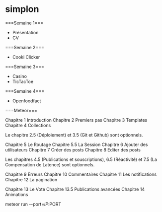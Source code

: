 # simplon

===Semaine 1===

* Présentation
* CV

===Semaine 2===

* Cooki Clicker


===Semaine 3===

* Casino
* TicTacToe

===Semaine 4===

* Openfoodfact

===Meteor===

Chapitre 1  Introduction
Chapitre 2  Premiers pas
Chapitre 3  Templates
Chapitre 4  Collections

Le chapitre 2.5 (Déploiement) et 3.5 (Git et Github) sont optionnels.

Chapitre 5  Le Routage
Chapitre 5.5  La Session
Chapitre 6  Ajouter des utilisateurs
Chapitre 7  Créer des posts
Chapitre 8  Editer des posts

Les chapitres 4.5 (Publications et souscriptions), 6.5 (Réactivité) et 7.5 (La Compensation de Latence) sont optionnels.

Chapitre 9  Erreurs
Chapitre 10  Commentaires
Chapitre 11  Les notifications
Chapitre 12  La pagination

Chapitre 13  Le Vote
Chapitre 13.5  Publications avancées
Chapitre 14 Animations

meteor run --port=$IP:$PORT

